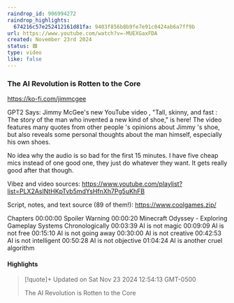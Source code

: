 ```yaml
---
raindrop_id: 906994272
raindrop_highlights:
  674216c57e252412161d81fa: 9403f856b8b9fe7e91c0424ab6a7ff9b
url: https://www.youtube.com/watch?v=-MUEXGaxFDA
created: November 23rd 2024
status: 🟥
type: video
like: false
---
```



### The AI Revolution is Rotten to the Core

https://ko-fi.com/jimmcgee

GPT2 Says: Jimmy McGee&#39;s new YouTube video , &quot;Tall, skinny, and fast : The story of the man who invented a new kind of shoe,&quot; is here! The video features many quotes from other people &#39;s opinions about Jimmy &#39;s shoe, but also reveals some personal thoughts about the man himself, especially his own shoes.

No idea why the audio is so bad for the first 15 minutes. I have five cheap mics instead of one good one, they just do whatever they want. It gets really good after that though.

Vibez and video sources: https://www.youtube.com/playlist?list=PLX2AslNtHKpTvb5mdYsHfnXh7Pg5uKhFB

Script, notes, and text source (89 of them!): https://www.coolgames.zip/

Chapters
00:00:00 Spoiler Warning
00:00:20 Minecraft Odyssey - Exploring Gameplay Systems Chronologically
00:03:39 AI is not magic
00:09:09 AI is not free
00:15:10 AI is not going away
00:30:00 AI is not creative
00:42:53 AI is not intelligent
00:50:28 AI is not objective
01:04:24 AI is another cruel algorithm

#### Highlights

> [!quote]+ Updated on Sat Nov 23 2024 12:54:13 GMT-0500
>
> The AI Revolution is Rotten to the Core
